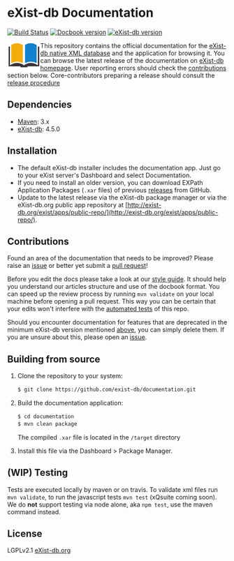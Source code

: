 # eXist-db Documentation
[![Build Status](https://travis-ci.com/eXist-db/documentation.svg?branch=master)](https://travis-ci.com/eXist-db/documentation)
[![Docbook version](https://img.shields.io/badge/docbook-5.0-19a5a4.svg)](http://docbook.org/xml/5.0/)
[![eXist-db version](https://img.shields.io/badge/eXist_db-4.5.0-blue.svg)](http://www.exist-db.org/exist/apps/homepage/index.html)

<img src="src/main/xar-resources/icon.png" align="left" width="15%"/>

This repository contains the official documentation for the [eXist-db native XML database](http://www.exist-db.org) and the application for browsing it. You can browse the latest release of the documentation on [eXist-db homepage](http://exist-db.org/exist/apps/doc/). User reporting errors should check the [contributions](#contributions) section below. Core-contributors preparing a release should consult the [release procedure](RELEASE.md)

## Dependencies
-   [Maven](https://maven.apache.org): 3.x
-   [eXist-db](http://exist-db.org): 4.5.0

## Installation
-   The default eXist-db installer includes the documentation app. Just go to your eXist server's Dashboard and select Documentation.
-   If you need to install an older version, you can download EXPath Application Packages (`.xar` files) of previous [releases](https://github.com/eXist-db/documentation/releases) from GitHub.
-   Update to the latest release via the eXist-db package manager or via the eXist-db.org public app repository at [http://exist-db.org/exist/apps/public-repo/](http://exist-db.org/exist/apps/public-repo/).

## Contributions
Found an area of the documentation that needs to be improved? Please raise an [issue](https://github.com/eXist-db/documentation/issues) or better yet submit a [pull request](https://github.com/eXist-db/documentation/pulls)!

Before you edit the docs please take a look at our [style guide](https://www.exist-db.org/exist/apps/doc/author-reference). It should help you understand our articles structure and use of the docbook format. You can speed up the review process by running `mvn validate` on your local machine before opening a pull request. This way you can be certain that your edits won't interfere with the [automated tests](https://travis-ci.org/eXist-db/documentation) of this repo.

Should you encounter documentation for features that are deprecated in the minimum eXist-db version mentioned [above](#dependencies), you can simply delete them. If you are unsure about this, please open an [issue](https://github.com/eXist-db/documentation/issues).

## Building from source
1.  Clone the repository to your system:
    ```bash
    $ git clone https://github.com/exist-db/documentation.git
    ```

2.  Build the documentation application:
    ```bash
    $ cd documentation
    $ mvn clean package
    ```
    The compiled `.xar` file is located in the `/target` directory

3.  Install this file via the Dashboard > Package Manager.

## (WIP) Testing
Tests are executed locally by maven or on travis. To validate xml files run `mvn validate`, to run the javascript tests `mvn test` (xQsuite coming soon). We do **not** support testing via node alone, aka `npm test`, use the maven command instead.

## License
LGPLv2.1 [eXist-db.org](http://exist-db.org/exist/apps/homepage/index.html)
